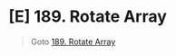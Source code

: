 # [E] 189. Rotate Array
> Goto [189. Rotate Array](https://leetcode.com/problems/rotate-array/description/)